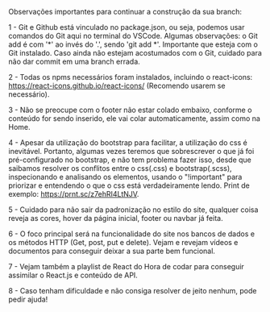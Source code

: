 Observações importantes para continuar a construção da sua branch:

1 - Git e Github está vinculado no package.json, ou seja, podemos usar comandos do Git aqui no terminal do VSCode. Algumas observações: o Git add é com '*' ao invés do '.', sendo 'git add *'. Importante que esteja com o Git instalado. Caso ainda não estejam acostumados com o Git, cuidado para não dar commit em uma branch errada.

2 - Todas os npms necessários foram instalados, incluindo o react-icons: https://react-icons.github.io/react-icons/ (Recomendo usarem se necessário).

3 - Não se preocupe com o footer não estar colado embaixo, conforme o conteúdo for sendo inserido, ele vai colar automaticamente, assim como na Home.

4 - Apesar da utilização do bootstrap para facilitar, a utilização do css é inevitável. Portanto, algumas vezes teremos que sobrescrever o que já foi pré-configurado no bootstrap, e não tem problema fazer isso, desde que saibamos resolver os conflitos entre o css(.css) e bootstrap(.scss), inspecionando e analisando os elementos, usando o "!important" para priorizar e entendendo o que o css está verdadeiramente lendo. Print de exemplo: https://prnt.sc/z7ehRI4LtNJV.

5 - Cuidado para não sair da padronização no estilo do site, qualquer coisa reveja as cores, hover da página inicial, footer ou navbar já feita.

6 - O foco principal será na funcionalidade do site nos bancos de dados e os métodos HTTP (Get, post, put e delete). Vejam e revejam vídeos e documentos para conseguir deixar a sua parte bem funcional.

7 - Vejam também a playlist de React do Hora de codar para conseguir assimilar o React.js e conteúdo de API.

8 - Caso tenham dificuldade e não consiga resolver de jeito nenhum, pode pedir ajuda!
